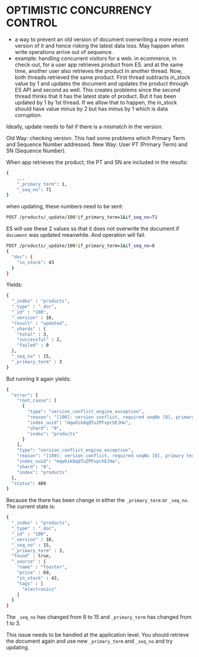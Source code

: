 # OPTIMISTIC CONCURRENCY CONTROL

- a way to prevent an old version of document overwriting a more recent version of it and hence risking the latest data loss. May happen when write operations arrive out of sequence.
- example: handling concurrent visitors for a web.
in ecommerce, in check-out, for a user app retrieves product from ES. and at the same time, another user also retrieves the product in another thread.
Now, both threads retrieved the same product. First thread subtracts in_stock value by 1 and updates the document and updates the product through ES API and second as well. This creates problems since the second thread thinks that it has the latest state of product. But it has been updated by 1 by 1st thread. If we allow that to happen, the in_stock should have value minus by 2 but has minus by 1 which is data corruption.

Ideally, update needs to fail if there is a mismatch in the version.

Old Way: checking version. This had some problems which Primary Term and Sequence Number addressed.
New Way: User PT (Primary Term) and SN (Sequence Number).

When app retrieves the product, the PT and SN are included in the results:
```sh
{
	...
	"_primary_term": 1,
	"_seq_no": 71
}
```
when updating, these numbers need to be sent:
```sh
POST /products/_update/100?if_primary_term=1&if_seq_no=71
```

ES will use these 2 values so that it does not overwrite the document if <code>document</code> was updated meanwhile. And operation will fail.
```sh
POST /products/_update/100?if_primary_term=1&if_seq_no=8
{
  "doc": {
    "in_stock": 43
  }
}
```
Yields:
```sh
{
  "_index" : "products",
  "_type" : "_doc",
  "_id" : "100",
  "_version" : 10,
  "result" : "updated",
  "_shards" : {
    "total" : 3,
    "successful" : 2,
    "failed" : 0
  },
  "_seq_no" : 15,
  "_primary_term" : 3
}
```
But running it again yields:
```sh
{
  "error": {
    "root_cause": [
      {
        "type": "version_conflict_engine_exception",
        "reason": "[100]: version conflict, required seqNo [8], primary term [1]. current document has seqNo [15] and primary term [3]",
        "index_uuid": "mqwOik8qQTuZPFvpchEJHw",
        "shard": "0",
        "index": "products"
      }
    ],
    "type": "version_conflict_engine_exception",
    "reason": "[100]: version conflict, required seqNo [8], primary term [1]. current document has seqNo [15] and primary term [3]",
    "index_uuid": "mqwOik8qQTuZPFvpchEJHw",
    "shard": "0",
    "index": "products"
  },
  "status": 409
}
```
Because the there has been change in either the <code>\_primary_term</code> or <code>\_seq_no</code>. The current state is:
```sh
{
  "_index" : "products",
  "_type" : "_doc",
  "_id" : "100",
  "_version" : 10,
  "_seq_no" : 15,
  "_primary_term" : 3,
  "found" : true,
  "_source" : {
    "name" : "Toaster",
    "price" : 69,
    "in_stock" : 43,
    "tags" : [
      "electronics"
    ]
  }
}
```
The <code>\_seq_no</code> has changed from 8 to 15 and <code>\_primary_term</code> has changed from 1 to 3.

This issue needs to be handled at the application level. You should retrieve the document again and use new <code>\_primary_term</code> and <code>\_seq_no</code> and try updating.